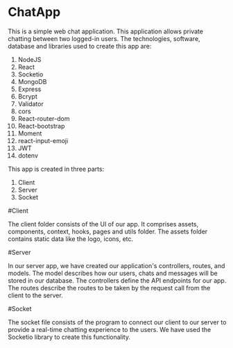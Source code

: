 # ChatApp
 This is a simple web chat application. This application allows private chatting between two logged-in users.
 The technologies, software, database and libraries used to create this app are:
  1. NodeJS
  2. React
  3. Socketio
  4. MongoDB
  5. Express
  6. Bcrypt
  7. Validator
  8. cors
  9. React-router-dom
  10. React-bootstrap
  11. Moment
  12. react-input-emoji
  13. JWT
  14. dotenv

This app is created in three parts:
 1. Client
 2. Server
 3. Socket

#Client

The client folder consists of the UI of our app. It comprises assets, components, context, hooks, pages and utils folder. The assets folder contains static data like the logo, icons, etc.

#Server

In our server app, we have created our application's controllers, routes, and models. The model describes how our users, chats and messages will be stored in our database. The controllers define the API endpoints for our app. The routes describe the routes to be taken by the request call from the client to the server.

#Socket

The socket file consists of the program to connect our client to our server to provide a real-time chatting experience to the users. We have used the Socketio library to create this functionality.
